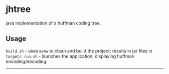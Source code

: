 # jhtree
java implementation of a huffman coding tree.

## Usage
`build.sh` - uses `mvnw` to clean and build the project; results in jar files in `target/`.
`run.sh` - launches the application, displaying huffman encoding/decoding.

---

